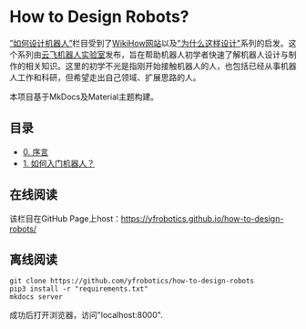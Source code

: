 # How to Design Robots?

[”如何设计机器人”](https://wiki.yfworld.com/how-to/main/)栏目受到了[WikiHow网站](https://www.wikihow.com)以及["为什么这样设计"](https://draveness.me/whys-the-design/)系列的启发。这个系列由[云飞机器人实验室](https://www.yfworld.com)发布，旨在帮助机器人初学者快速了解机器人设计与制作的相关知识。这里的初学不光是指刚开始接触机器人的人，也包括已经从事机器人工作和科研，但希望走出自己领域、扩展思路的人。

本项目基于MkDocs及Material主题构建。

## 目录

- [0. 序言](docs/0_index.md)
- [1. 如何入门机器人？](docs/1_how-to-start.md)

## 在线阅读

该栏目在GitHub Page上host：https://yfrobotics.github.io/how-to-design-robots/

## 离线阅读

```
git clone https://github.com/yfrobotics/how-to-design-robots
pip3 install -r "requirements.txt"
mkdocs server
```

成功后打开浏览器，访问"localhost:8000".
